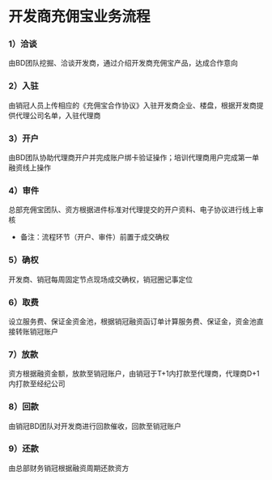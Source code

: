# 开发商充佣宝业务流程

### 1）洽谈

由BD团队挖掘、洽谈开发商，通过介绍开发商充佣宝产品，达成合作意向

### 2）入驻

由销冠人员上传相应的《充佣宝合作协议》入驻开发商企业、楼盘，根据开发商提供代理公司名单，入驻代理商

### 3）开户

由BD团队协助代理商开户并完成账户绑卡验证操作；培训代理商用户完成第一单融资线上操作

### 4）审件

总部充佣宝团队、资方根据进件标准对代理提交的开户资料、电子协议进行线上审核

* 备注：流程环节（开户、审件）前置于成交确权

### 5）确权

开发商、销冠每周固定节点现场成交确权，销冠圈记事定位

### 6）取费

设立服务费、保证金资金池，根据销冠融资函订单计算服务费、保证金，资金池直接转账销冠账户

### 7）放款

资方根据融资金额，放款至销冠账户，由销冠于T+1内打款至代理商，代理商D+1内打款至经纪公司

### 8）回款

由销冠BD团队对开发商进行回款催收，回款至销冠账户

### 9）还款

由总部财务销冠根据融资周期还款资方

